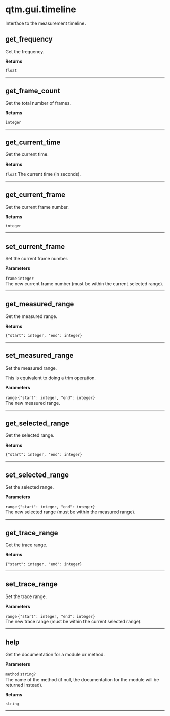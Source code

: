 # qtm.gui.timeline

Interface to the measurement timeline.

## get_frequency

Get the frequency.

**Returns**

`float` 


---
## get_frame_count

Get the total number of frames.

**Returns**

`integer` 


---
## get_current_time

Get the current time.

**Returns**

`float` The current time (in seconds).


---
## get_current_frame

Get the current frame number.

**Returns**

`integer` 


---
## set_current_frame

Set the current frame number.

**Parameters**

`frame` `integer`<br/>
The new current frame number (must be within the current selected range).




---
## get_measured_range

Get the measured range.

**Returns**

`{"start": integer, "end": integer}` 


---
## set_measured_range

Set the measured range.

This is equivalent to doing a trim operation.

**Parameters**

`range` `{"start": integer, "end": integer}`<br/>
The new measured range.




---
## get_selected_range

Get the selected range.

**Returns**

`{"start": integer, "end": integer}` 


---
## set_selected_range

Set the selected range.

**Parameters**

`range` `{"start": integer, "end": integer}`<br/>
The new selected range (must be within the measured range).




---
## get_trace_range

Get the trace range.

**Returns**

`{"start": integer, "end": integer}` 


---
## set_trace_range

Set the trace range.

**Parameters**

`range` `{"start": integer, "end": integer}`<br/>
The new trace range (must be within the current selected range).




---
## help

Get the documentation for a module or method.

**Parameters**

`method` `string?`<br/>
The name of the method (if null, the documentation for the module will be returned instead).


**Returns**

`string` 


---

